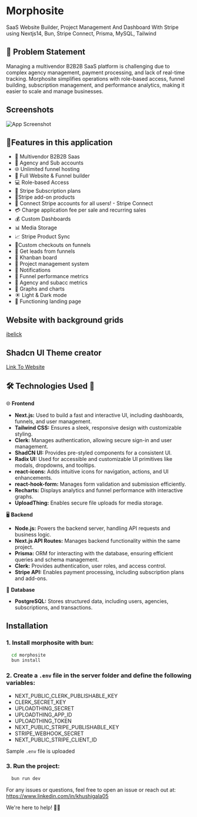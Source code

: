 
# Morphosite

SaaS Website Builder, Project Management And Dashboard With Stripe using Nextjs14, Bun, Stripe Connect, Prisma, MySQL, Tailwind

## 📝 Problem Statement
Managing a multivendor B2B2B SaaS platform is challenging due to complex agency management, payment processing, and lack of real-time tracking. Morphosite simplifies operations with role-based access, funnel building, subscription management, and performance analytics, making it easier to scale and manage businesses.

## Screenshots

![App Screenshot](https://via.placeholder.com/468x300?text=App+Screenshot+Here)

## 🚀Features in this application
- 🤯 Multivendor B2B2B Saas
- 🏢 Agency and Sub accounts
- 🌐 Unlimited funnel hosting
- 🚀 Full Website & Funnel builder
- 💻 Role-based Access
- 🔄 Stripe Subscription plans
- 🛒Stripe add-on products
- 🔐 Connect Stripe accounts for all users! - Stripe Connect
- 💳 Charge application fee per sale and recurring sales
- 💰 Custom Dashboards
- 📊 Media Storage
- 📈 Stripe Product Sync
- 📌Custom checkouts on funnels
- 📢 Get leads from funnels
- 🎨 Khanban board
- 📂 Project management system
- 🔗 Notifications
- 📆 Funnel performance metrics
- 🧾 Agency and subacc metrics
- 🌙 Graphs and charts
- ☀️ Light & Dark mode
- 📄 Functioning landing page

## Website with background grids
[ibelick](https://bg.ibelick.com/)

## Shadcn UI Theme creator
[Link To Website](https://gradient.page/tools/shadcn-ui-theme-generator)
## 🛠️ Technologies Used 🚀

🌐 **Frontend**  
- **Next.js:** Used to build a fast and interactive UI, including dashboards, funnels, and user management.  
- **Tailwind CSS:** Ensures a sleek, responsive design with customizable styling.  
- **Clerk:** Manages authentication, allowing secure sign-in and user management.  
- **ShadCN UI:** Provides pre-styled components for a consistent UI.  
- **Radix UI:** Used for accessible and customizable UI primitives like modals, dropdowns, and tooltips.  
- **react-icons:** Adds intuitive icons for navigation, actions, and UI enhancements.  
- **react-hook-form:** Manages form validation and submission efficiently.  
- **Recharts:** Displays analytics and funnel performance with interactive graphs.  
- **UploadThing:** Enables secure file uploads for media storage.  

🖥️ **Backend**  
- **Node.js:** Powers the backend server, handling API requests and business logic.  
- **Next.js API Routes:** Manages backend functionality within the same project.  
- **Prisma:** ORM for interacting with the database, ensuring efficient queries and schema management.  
- **Clerk:** Provides authentication, user roles, and access control.  
- **Stripe API:** Enables payment processing, including subscription plans and add-ons.    

💾 **Database**  
- **PostgreSQL:** Stores structured data, including users, agencies, subscriptions, and transactions.  

## Installation

### 1. Install morphosite with bun: ###

```bash
  cd morphosite
  bun install 
```
### 2.  Create a ```.env``` file in the server folder and define the following variables: ###
- NEXT_PUBLIC_CLERK_PUBLISHABLE_KEY
- CLERK_SECRET_KEY
- UPLOADTHING_SECRET
- UPLOADTHING_APP_ID
- UPLOADTHING_TOKEN
- NEXT_PUBLIC_STRIPE_PUBLISHABLE_KEY
- STRIPE_WEBHOOK_SECRET
- NEXT_PUBLIC_STRIPE_CLIENT_ID

Sample ```.env``` file is uploaded

### 3. Run the project: ###

```bash
  bun run dev 
```

For any issues or questions, feel free to open an issue or reach out at: https://www.linkedin.com/in/khushigala05

We're here to help! 🌟💬 